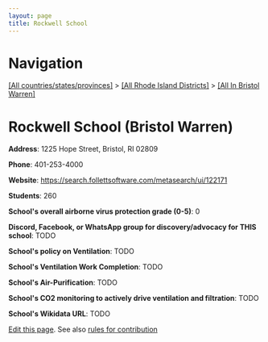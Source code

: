 ```yaml
---
layout: page
title: Rockwell School
---
```

# Navigation

[[All countries/states/provinces]](../../..) > [[All Rhode Island Districts]](../..) > [[All In Bristol Warren]](..)

# Rockwell School (Bristol Warren)

**Address**: 1225 Hope Street, Bristol, RI 02809

**Phone**: 401-253-4000

**Website**: <https://search.follettsoftware.com/metasearch/ui/122171>

**Students**: 260

**School's overall airborne virus protection grade (0-5)**: 0

**Discord, Facebook, or WhatsApp group for discovery/advocacy for THIS school**: TODO

**School's policy on Ventilation**: TODO

**School's Ventilation Work Completion**: TODO

**School's Air-Purification**: TODO

**School's CO2 monitoring to actively drive ventilation and filtration**: TODO

**School's Wikidata URL**: TODO


[Edit this page](https://github.com/ventilate-schools/RI/edit/main/./Bristol_Warren/Rockwell_School.md). See also [rules for contribution](../../../contribution-rules/)